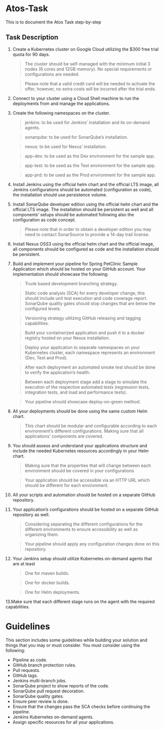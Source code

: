 # Atos-Task
This is to document the Atos Task step-by-step


## Task Description

1. Create a Kubernetes cluster on Google Cloud utilizing the $300 free trial quota for 90 days.
    
    > The cluster should be self-managed with the minimum initial 3 nodes (6 cores and 12GB memory). No special requirements or configurations are needed.

    > Please note that a valid credit card will be needed to activate the offer, however, no extra costs will be incurred after the trial ends.

2. Connect to your cluster using a Cloud Shell machine to run the deployments from and manage the applications. 

3. Create the following namespaces on the cluster.
    > jenkins: to be used for Jenkins’ installation and its on-demand agents.

    > sonarqube: to be used for SonarQube’s installation.

    > nexus: to be used for Nexus’ installation.
    
    > app-dev: to be used as the Dev environment for the sample app.
    
    > app-test: to be used as the Test environment for the sample app.
    
    > app-prd: to be used as the Prod environment for the sample app.
  

4. Install Jenkins using the official helm chart and the official LTS image, all Jenkins configurations should be automated (configuration as code), the installation should use persistence volume.

5. Install SonarQube developer edition using the official helm chart and the official LTS image. The installation should be persistent as well and all components’ setups should be automated following also the configuration as code concept.
   
    > Please note that in order to obtain a developer edition you may need to contact SonarSource to provide a 14-day trail license.

6. Install Nexus OSS3 using the official helm chart and the official image, all components should be configured as code and the installation should be persistent.

7. Build and implement your pipeline for Spring PetClinic Sample Application which should be hosted on your GitHub account. 
Your implementation should showcase the following:

    > Trunk based development branching strategy.
    
    > Static code analysis (SCA) for every developer change, this should include unit test execution and code coverage report.
    > SonarQube quality gates should stop changes that are below the configured levels.
    
    > Versioning strategy utilizing GitHub releasing and tagging capabilities.
    
    > Build your containerized application and push it to a docker registry hosted on your Nexus installation.
    
    > Deploy your application to separate namespaces on your Kubernetes cluster, each namespace represents an environment (Dev, Test and Prod).
    
    > After each deployment an automated smoke test should be done to verify the application’s health.
    
    > Between each deployment stage add a stage to simulate the execution of the respective automated tests (regression tests, integration tests, and load and performance tests).
    
    > Your pipeline should showcase deploy-on-green method.

8. All your deployments should be done using the same custom Helm chart.
    
    > This chart should be modular and configurable according to each environment’s different configurations. Making sure that all applications’ components are covered.

9. You should assess and understand your applications structure and include the needed Kubernetes resources accordingly in your Helm chart.
    
    > Making sure that the properties that will change between each environment should be covered in your configurations
    
    > Your application should be accessible via an HTTP URL which should be different for each environment.

10. All your scripts and automation should be hosted on a separate GitHub repository.

11. Your application’s configurations should be hosted on a separate GitHub repository as well.
    
    > Considering separating the different configurations for the different environments to ensure accessibility as well as organizing them.
    
    > Your pipeline should apply any configuration changes done on this repository.

12. Your Jenkins setup should utilize Kubernetes on-demand agents that are at least

    > One for maven builds.

    > One for docker builds.

    > One for Helm deployments.


13.Make sure that each different stage runs on the agent with the required capabilities.

# Guidelines
This section includes some guidelines while building your solution and things that you may or must consider. 
You must consider using the following:
- Pipeline as code.
- GitHub branch protection rules. 
- Pull requests. 
- GitHub tags.
- Jenkins multi-branch jobs.
- SonarQube project to show reports of the code.
- SonarQube pull request decoration.
- SonarQube quality gates.
- Ensure peer review is done.
- Ensure that the changes pass the SCA checks before continuing the pipeline.
- Jenkins Kubernetes on-demand agents.
- Assign specific resources for all your applications.
